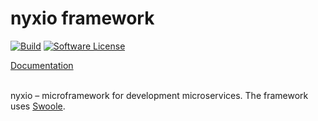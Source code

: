 # nyxio framework

[![Build](https://github.com/nyxio-php/nyxio/actions/workflows/tests.yml/badge.svg)](https://github.com/nyxio-php/nyxio/actions/workflows/tests.yml)
[![Software License](https://img.shields.io/badge/license-MIT-brightgreen.svg?style=flat-square)](LICENSE)

[Documentation](https://github.com/nyxio-php/docs)

<br>nyxio – microframework for development microservices.
The framework uses [Swoole](https://openswoole.com).

